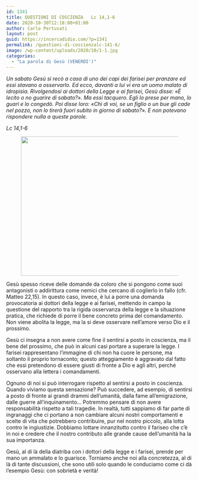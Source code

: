 ```yaml
---
id: 1341
title: QUESTIONI DI COSCIENZA	Lc 14,1-6
date: 2020-10-30T12:18:00+01:00
author: Carlo Pertusati
layout: post
guid: https://incercadidio.com/?p=1341
permalink: /questioni-di-coscienzalc-141-6/
image: /wp-content/uploads/2020/10/1-1.jpg
categories:
  - "La parola di Gesù (VENERDI')"
---
```

_Un sabato Gesù si recò a casa di uno dei capi dei farisei per pranzare ed essi stavano a osservarlo. Ed ecco, davanti a lui vi era un uomo malato di idropisìa. Rivolgendosi ai dottori della Legge e ai farisei, Gesù disse: «È lecito o no guarire di sabato?». Ma essi tacquero. Egli lo prese per mano, lo guarì e lo congedò. Poi disse loro: «Chi di voi, se un figlio o un bue gli cade nel pozzo, non lo tirerà fuori subito in giorno di sabato?». E non potevano rispondere nulla a queste parole._

<p class="has-text-align-right">
  <em>Lc 14,1-6</em>
</p><figure class="wp-block-image size-large is-resized">

<img src="https://incercadidio.com/wp-content/uploads/2020/10/2-2.jpg" alt="" class="wp-image-1342" width="778" height="374" srcset="https://incercadidio.com/wp-content/uploads/2020/10/2-2.jpg 420w, https://incercadidio.com/wp-content/uploads/2020/10/2-2-300x144.jpg 300w" sizes="(max-width: 778px) 100vw, 778px" /> </figure> 

Gesù spesso riceve delle domande da coloro che si pongono come suoi antagonisti o addirittura come nemici che cercano di coglierlo in fallo (cfr. Matteo 22,15). In questo caso, invece, è lui a porre una domanda provocatoria ai dottori della legge e ai farisei, mettendo in campo la questione del rapporto tra la rigida osservanza della legge e la situazione pratica, che richiede di porre il bene concreto prima del comandamento. Non viene abolita la legge, ma la si deve osservare nell’amore verso Dio e il prossimo. 

Gesù ci insegna a non avere come fine il sentirsi a posto in coscienza, ma il bene del prossimo, che può in alcuni casi portare a superare la legge. I farisei rappresentano l’immagine di chi non ha cuore le persone, ma soltanto il proprio tornaconto; questo atteggiamento è aggravato dal fatto che essi pretendono di essere giusti di fronte a Dio e agli altri, perché osservano alla lettera i comandamenti. 

Ognuno di noi si può interrogare rispetto al sentirsi a posto in coscienza. Quando viviamo questa sensazione? Può succedere, ad esempio, di sentirsi a posto di fronte ai grandi drammi dell’umanità, dalla fame all’emigrazione, dalle guerre all’inquinamento… Potremmo pensare di non avere responsabilità rispetto a tali tragedie. In realtà, tutti sappiamo di far parte di ingranaggi che ci portano a non cambiare alcuni nostri comportamenti e scelte di vita che potrebbero contribuire, pur nel nostro piccolo, alla lotta contro le ingiustizie. Dobbiamo lottare innanzitutto contro il fariseo che c’è in noi e credere che il nostro contributo alle grande cause dell’umanità ha la sua importanza.

Gesù, al di là della diatriba con i dottori della legge e i farisei, prende per mano un ammalato e lo guarisce. Torniamo anche noi alla concretezza, al di là di tante discussioni, che sono utili solo quando le conduciamo come ci dà l’esempio Gesù: con sobrietà e verità!